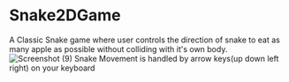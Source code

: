 # Snake2DGame
A Classic Snake game where user controls the direction of snake to eat as many apple as possible without colliding with it's own body.
![Screenshot (9)](https://user-images.githubusercontent.com/76429397/111658208-237bf280-8832-11eb-9312-e9dc599e169a.png)
Snake Movement is handled by arrow keys(up down left right) on your keyboard
